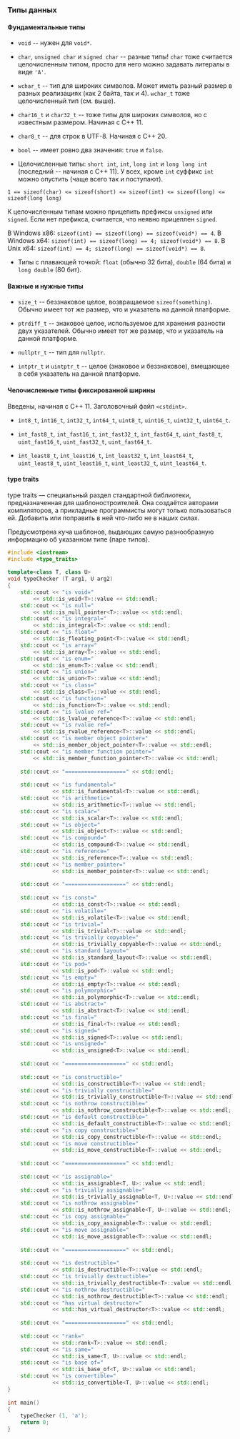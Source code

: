 ### Типы данных

#### Фундаментальные типы

* `void` -- нужен для `void*`.

* `char`, `unsigned char` и `signed char` -- разные типы! `char` тоже считается целочисленным типом, просто для него можно задавать литералы в виде `'A'`.

* `wchar_t` -- тип для широких символов. Может иметь разный размер в разных реализациях (как 2 байта, так и 4). `wchar_t` тоже целочисленный тип (см. выше).

* `char16_t` и `char32_t` -- тоже типы для широких символов, но с известным размером. Начиная с C++ 11.

* `char8_t` -- для строк в UTF-8. Начиная с C++ 20.

* `bool` -- имеет ровно два значения: `true` и `false`.

* Целочисленные типы: `short int`, `int`, `long int` и `long long int` (последний -- начиная с C++ 11). У всех, кроме `int` суффикс `int`  можно опустить (чаще всего так и поступают).

```
1 == sizeof(char) <= sizeof(short) <= sizeof(int) <= sizeof(long) <= sizeof(long long)
```

К целочисленным типам можно прицепить префиксы `unsigned` или `signed`. Если нет префикса, считается, что неявно прицеплен `signed`.

В Windows x86: `sizeof(int) == sizeof(long) == sizeof(void*) == 4`. В Windows x64: `sizeof(int) == sizeof(long) == 4; sizeof(void*) == 8`. В Unix x64: `sizeof(int) == 4; sizeof(long) == sizeof(void*) == 8`.

* Типы с плавающей точкой: `float` (обычно 32 бита), `double` (64 бита) и `long double` (80 бит).

#### Важные и нужные типы

* `size_t` -- беззнаковое целое, возвращаемое `sizeof(something)`. Обычно имеет тот же размер, что и указатель на данной платформе.

* `ptrdiff_t` -- знаковое целое, используемое для хранения разности двух указателей. Обычно имеет тот же размер, что и указатель на данной платформе.

* `nullptr_t` -- тип для `nullptr`.

* `intptr_t` и `uintptr_t` -- целое (знаковое и беззнаковое), вмещающее в себя указатель на данной платформе.

#### Челочисленные типы фиксированной ширины

Введены, начиная с C++ 11. Заголовочный файл `<cstdint>`.

* `int8_t`, `int16_t`, `int32_t`, `int64_t`, `uint8_t`, `uint16_t`, `uint32_t`, `uint64_t`. 

* `int_fast8_t`, `int_fast16_t`, `int_fast32_t`, `int_fast64_t`, `uint_fast8_t`, `uint_fast16_t`, `uint_fast32_t`, `uint_fast64_t`.

* `int_least8_t`, `int_least16_t`, `int_least32_t`, `int_least64_t`, `uint_least8_t`, `uint_least16_t`, `uint_least32_t`, `uint_least64_t`.  

#### type traits

type traits — специальный раздел стандартной библиотеки, предназначенная для шаблоностроителей. Она создаётся авторами компиляторов, а прикладные программисты могут только пользоваться ей. Добавить или поправить в ней что-либо не в наших силах.

Предусмотрена куча шаблонов, выдающих самую разнообразную информацию об указанном типе (паре типов).

```c++
#include <iostream>
#include <type_traits>
 
template<class T, class U>
void typeChecker (T arg1, U arg2)
{
    std::cout << "is void="
        << std::is_void<T>::value << std::endl;
    std::cout << "is null="
        << std::is_null_pointer<T>::value << std::endl;
    std::cout << "is integral="
        << std::is_integral<T>::value << std::endl;
    std::cout << "is float="
        << std::is_floating_point<T>::value << std::endl;
    std::cout << "is array="
        << std::is_array<T>::value << std::endl;
    std::cout << "is enum="
        << std::is_enum<T>::value << std::endl;
    std::cout << "is union="
        << std::is_union<T>::value << std::endl;
    std::cout << "is class="
        << std::is_class<T>::value << std::endl;
    std::cout << "is function="
        << std::is_function<T>::value << std::endl;
    std::cout << "is lvalue ref="
        << std::is_lvalue_reference<T>::value << std::endl;
    std::cout << "is rvalue ref="
        << std::is_rvalue_reference<T>::value << std::endl;
    std::cout << "is member object pointer="
        << std::is_member_object_pointer<T>::value << std::endl;
    std::cout << "is member function pointer="
        << std::is_member_function_pointer<T>::value << std::endl;
 
    std::cout << "===================" << std::endl;
 
    std::cout << "is fundamental="
              << std::is_fundamental<T>::value << std::endl;
    std::cout << "is arithmetic="
              << std::is_arithmetic<T>::value << std::endl;
    std::cout << "is scalar="
              << std::is_scalar<T>::value << std::endl;
    std::cout << "is object="
              << std::is_object<T>::value << std::endl;
    std::cout << "is compound="
              << std::is_compound<T>::value << std::endl;
    std::cout << "is reference="
              << std::is_reference<T>::value << std::endl;
    std::cout << "is member_pointer="
              << std::is_member_pointer<T>::value << std::endl;
 
    std::cout << "===================" << std::endl;
 
    std::cout << "is const="
              << std::is_const<T>::value << std::endl;
    std::cout << "is volatile="
              << std::is_volatile<T>::value << std::endl;
    std::cout << "is trivial="
              << std::is_trivial<T>::value << std::endl;
    std::cout << "is trivially copyable="
              << std::is_trivially_copyable<T>::value << std::endl;
    std::cout << "is standard layout="
              << std::is_standard_layout<T>::value << std::endl;
    std::cout << "is pod="
              << std::is_pod<T>::value << std::endl;
    std::cout << "is empty="
              << std::is_empty<T>::value << std::endl;
    std::cout << "is polymorphic="
              << std::is_polymorphic<T>::value << std::endl;
    std::cout << "is abstract="
              << std::is_abstract<T>::value << std::endl;
    std::cout << "is final="
              << std::is_final<T>::value << std::endl;
    std::cout << "is signed="
              << std::is_signed<T>::value << std::endl;
    std::cout << "is unsigned="
              << std::is_unsigned<T>::value << std::endl;
 
    std::cout << "===================" << std::endl;
 
    std::cout << "is constructible="
              << std::is_constructible<T>::value << std::endl;
    std::cout << "is trivially constructible="
              << std::is_trivially_constructible<T>::value << std::endl;
    std::cout << "is nothrow constructible="
              << std::is_nothrow_constructible<T>::value << std::endl;
    std::cout << "is default constructible="
              << std::is_default_constructible<T>::value << std::endl;
    std::cout << "is copy constructible="
              << std::is_copy_constructible<T>::value << std::endl;
    std::cout << "is move constructible="
              << std::is_move_constructible<T>::value << std::endl;
 
    std::cout << "===================" << std::endl;
 
    std::cout << "is assignable="
              << std::is_assignable<T, U>::value << std::endl;
    std::cout << "is trivially assignable="
              << std::is_trivially_assignable<T, U>::value << std::endl;
    std::cout << "is nothrow assignable="
              << std::is_nothrow_assignable<T, U>::value << std::endl;
    std::cout << "is copy assignable="
              << std::is_copy_assignable<T>::value << std::endl;
    std::cout << "is move assignable="
              << std::is_move_assignable<T>::value << std::endl;
 
    std::cout << "===================" << std::endl;
 
    std::cout << "is destructible="
              << std::is_destructible<T>::value << std::endl;
    std::cout << "is trivially destructible="
              << std::is_trivially_destructible<T>::value << std::endl;
    std::cout << "is nothrow destructible="
              << std::is_nothrow_destructible<T>::value << std::endl;
    std::cout << "has virtual destructor="
              << std::has_virtual_destructor<T>::value << std::endl;
 
    std::cout << "===================" << std::endl;
 
    std::cout << "rank="
              << std::rank<T>::value << std::endl;
    std::cout << "is same="
              << std::is_same<T, U>::value << std::endl;
    std::cout << "is base of="
              << std::is_base_of<T, U>::value << std::endl;
    std::cout << "is convertible="
              << std::is_convertible<T, U>::value << std::endl;
}
 
int main()
{
    typeChecker (1, 'a');
    return 0;
}
```
